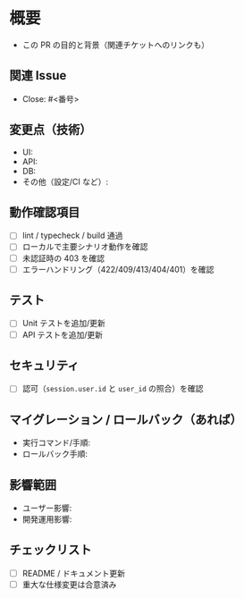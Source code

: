 # 概要

- この PR の目的と背景（関連チケットへのリンクも）

## 関連 Issue

- Close: #<番号>

## 変更点（技術）

- UI:
- API:
- DB:
- その他（設定/CI など）:

## 動作確認項目

- [ ] lint / typecheck / build 通過
- [ ] ローカルで主要シナリオ動作を確認
- [ ] 未認証時の 403 を確認
- [ ] エラーハンドリング（422/409/413/404/401）を確認

## テスト

- [ ] Unit テストを追加/更新
- [ ] API テストを追加/更新

## セキュリティ

- [ ] 認可（`session.user.id` と `user_id` の照合）を確認

## マイグレーション / ロールバック（あれば）

- 実行コマンド/手順:
- ロールバック手順:

## 影響範囲

- ユーザー影響:
- 開発運用影響:

## チェックリスト

- [ ] README / ドキュメント更新
- [ ] 重大な仕様変更は合意済み
